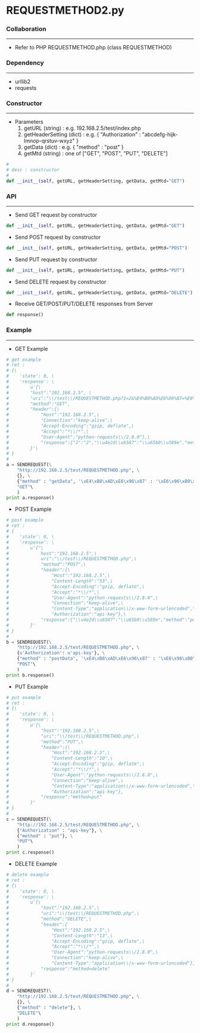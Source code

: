 # REQUESTMETHOD2.py

<script type="text/javascript" src="../js/general.js"></script>

### Collaboration
---

* Refer to PHP REQUESTMETHOD.php (class REQUESTMETHOD)

### Dependency
---

* urllib2
* requests

### Constructor
---

* Parameters
  1. getURL (string) : e.g. 192.168.2.5/test/index.php
  2. getHeaderSetting (dict) : e.g. { "Authorization" : "abcdefg-hijk-lmnop-qrstuv-wxyz" }
  3. getData (dict) : e.g. { "method" : "post" }
  4. getMtd (string) : one of ["GET", "POST", "PUT", "DELETE"]

```python
#
# desc : constructor
#
def __init__(self, getURL, getHeaderSetting, getData, getMtd="GET")
```

### API
---

* Send GET request by constructor

```python
def __init__(self, getURL, getHeaderSetting, getData, getMtd="GET")
```

* Send POST request by constructor

```python
def __init__(self, getURL, getHeaderSetting, getData, getMtd="POST")
```

* Send PUT request by constructor

```python
def __init__(self, getURL, getHeaderSetting, getData, getMtd="PUT")
```

* Send DELETE request by constructor

```python
def __init__(self, getURL, getHeaderSetting, getData, getMtd="DELETE")
```

* Receive GET/POST/PUT/DELETE responses from Server

```python
def response()
```

### Example
---

* GET Example

```python
# get example
# ret : 
# {\
#    'state': 0, \
#    'response': \
#        u'{\
#        "host":"192.168.2.5", \
#        "uri":"\\/test\\/REQUESTMETHOD.php?1=2&%E4%B8%AD%E6%96%87=%E6%96%B0%E5%A2%9E&method=getData",\
#        "method":"GET",
#        "header":{\
#            "Host":"192.168.2.5",\
#            "Connection":"keep-alive",\
#            "Accept-Encoding":"gzip, deflate",\
#            "Accept":"*\\/*",\
#            "User-Agent":"python-requests\\/2.8.0"},\
#            "response":{"1":"2","\\u4e2d\\u6587":"\\u65b0\\u589e","method":"getData"}
#        }'\
# }
#
a = SENDREQUEST(\
    "http://192.168.2.5/test/REQUESTMETHOD.php", \
    {}, \
    {"method" : "getData", '\xE4\xB8\xAD\xE6\x96\x87' : '\xE6\x96\xB0\xE5\xA2\x9E', 1 : 2}, 
    "GET"\
    )
print a.response()
```

* POST Example

```python
# post example
# ret :
# {
#    'state': 0, \
#    'response': \
#        u'{"\
#            host":"192.168.2.5",\
#            uri":"\\/test\\/REQUESTMETHOD.php",\
#            "method":"POST",\
#            "header":{\
#                "Host":"192.168.2.5",\
#                "Content-Length":"53",\
#                "Accept-Encoding":"gzip, deflate",\
#                "Accept":"*\\/*",\
#                "User-Agent":"python-requests\\/2.8.0",\
#                "Connection":"keep-alive",\
#                "Content-Type":"application\\/x-www-form-urlencoded",\
#                "Authorization":"api-key"},\
#            "response":{"\\u4e2d\\u6587":"\\u65b0\\u589e","method":"postData"}
#        }'
# }
#
b = SENDREQUEST(\
    "http://192.168.2.5/test/REQUESTMETHOD.php", \
    {u'Authorization': u'api-key'}, \
    {"method" : "postData", '\xE4\xB8\xAD\xE6\x96\x87' : '\xE6\x96\xB0\xE5\xA2\x9E'}, \
    "POST"\
    )
print b.response()
```

* PUT Example

```python
# put example
# ret : 
# {\
#    'state': 0, \
#    'response': \
#        u'{\
#            "host":"192.168.2.5",\
#            "uri":"\\/test\\/REQUESTMETHOD.php",\
#            "method":"PUT",\
#            "header":{\
#                "Host":"192.168.2.5",\
#                "Content-Length":"10",\
#                "Accept-Encoding":"gzip, deflate",\
#                "Accept":"*\\/*",\
#                "User-Agent":"python-requests\\/2.8.0",\
#                "Connection":"keep-alive",\
#                "Content-Type":"application\\/x-www-form-urlencoded",\
#                "Authorization":"api-key"},
#            "response":"method=put"
#        }'
# }
#
c = SENDREQUEST(\
    "http://192.168.2.5/test/REQUESTMETHOD.php", \
    {"Authorization" : "api-key"}, \
    {"method" : "put"}, \
    "PUT"\
    )
print c.response()
```

* DELETE Example

```python
# delete example
# ret :
# {\
#    'state': 0, \
#    'response': \
#        u'{\
#            "host":"192.168.2.5",\
#            "uri":"\\/test\\/REQUESTMETHOD.php",\
#            "method":"DELETE",\
#            "header":{
#                "Host":"192.168.2.5",\
#                "Content-Length":"13",\
#                "Accept-Encoding":"gzip, deflate",\
#                "Accept":"*\\/*",\
#                "User-Agent":"python-requests\\/2.8.0",\
#                "Connection":"keep-alive",\
#                "Content-Type":"application\\/x-www-form-urlencoded"},
#            "response":"method=delete"
#        }'
# }
# 
d = SENDREQUEST(\
    "http://192.168.2.5/test/REQUESTMETHOD.php", \
    {}, \
    {"method" : "delete"}, \
    "DELETE"\
    )
print d.response()
```